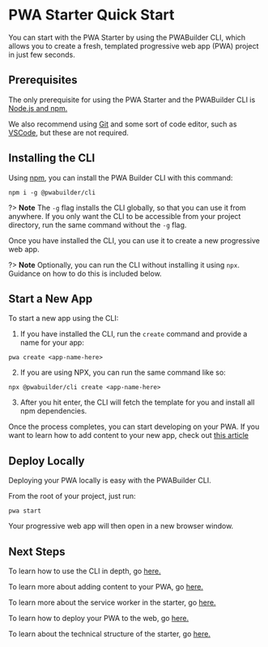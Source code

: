 # PWA Starter Quick Start

You can start with the PWA Starter by using the PWABuilder CLI, which allows you to create a fresh, templated progressive web app (PWA) project in just few seconds.

## Prerequisites

The only prerequisite for using the PWA Starter and the PWABuilder CLI is [Node.js and npm.](https://nodejs.org/en/download)

We also recommend using [Git](https://git-scm.com/) and some sort of code editor, such as [VSCode](https://code.visualstudio.com/), but these are not required.

## Installing the CLI

Using [npm](https://nodejs.org/en/download), you can install the PWA Builder CLI with this command:

```
npm i -g @pwabuilder/cli
```

?> **Note** The `-g` flag installs the CLI globally, so that you can use it from anywhere. If you only want the CLI to be accessible from your project directory, run the same command without the `-g` flag.

Once you have installed the CLI, you can use it to create a new progressive web app.

?> **Note** Optionally, you can run the CLI without installing it using `npx`. Guidance on how to do this is included below.

## Start a New App

To start a new app using the CLI:

1. If you have installed the CLI, run the `create` command and provide a name for your app:

```
pwa create <app-name-here>
```

2. If you are using NPX, you can run the same command like so: 

```
npx @pwabuilder/cli create <app-name-here>
```

3.  After you hit enter, the CLI will fetch the template for you and install all npm dependencies.

Once the process completes, you can start developing on your PWA. If you want to learn how to add content to your new app, check out [this article](/starter/adding-content)

## Deploy Locally

Deploying your PWA locally is easy with the PWABuilder CLI.

From the root of your project, just run:

```
pwa start
```

Your progressive web app will then open in a new browser window.

## Next Steps

To learn how to use the CLI in depth, go [here.](/starter/cli-usage)

To learn more about adding content to your PWA, go [here.](/starter/adding-content)

To learn more about the service worker in the starter, go [here.](/starter/service-worker)

To learn how to deploy your PWA to the web, go [here.](/starter/publish)

To learn about the technical structure of the starter, go [here.](/starter/tech-overview)